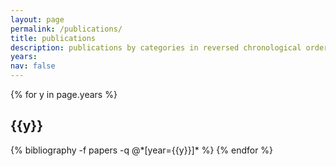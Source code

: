 ```yaml
---
layout: page
permalink: /publications/
title: publications
description: publications by categories in reversed chronological order. generated by jekyll-scholar.
years: 
nav: false
---
```


<div class="publications">

{% for y in page.years %}
  <h2 class="year">{{y}}</h2>
  {% bibliography -f papers -q @*[year={{y}}]* %}
{% endfor %}

</div>
